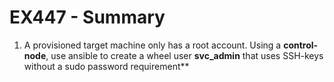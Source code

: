 # EX447 - Summary

1. A provisioned target machine only has a root account. Using a **control-node**, use ansible to create a wheel user **svc_admin** that uses SSH-keys without a sudo password requirement**
